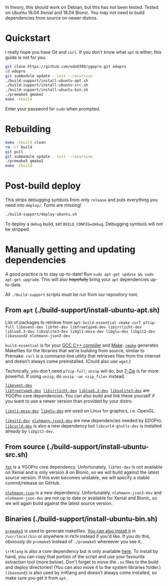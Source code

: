 In theory, this should work on Debian, but this has not been tested. Tested on Ubuntu 16.04 Xenial and 18.04 Bionic. You may not need to build dependencies from source on newer distros.

# Quickstart
I really hope you have Git and `curl`. If you don't know what `apt` is either, this guide is not for you.
```bash
git clone https://github.com/edo9300/ygopro.git edopro
cd edopro
git submodule update --init --recursive
./build-support/install-ubuntu-apt.sh
./build-support/install-ubuntu-src.sh
./build-support/install-ubuntu-bin.sh
./premake5 gmake2
make -Cbuild
```
Enter your password for `sudo` when prompted.

# Rebuilding
```bash
make -Cbuild clean
rm -rf build
git pull
git submodule update --init --recursive
./premake5 gmake2
make -Cbuild
```

# Post-build deploy
This strips debugging symbols from only `release` and puts everything you need into `deploy/`. Fonts are missing!
```bash
./build-support/deploy-ubuntu.sh
```
To deploy a `debug` build, set `BUILD_CONFIG=debug`. Debugging symbols will not be stripped.

# Manually getting and updating dependencies
A good practice is to stay up-to-date! Run `sudo apt-get update && sudo apt-get upgrade`. This will also ~~hopefully~~ bring your `apt` dependencies up-to-date.

All `./build-support` scripts must be run from our repository root.

## From `apt` (./build-support/install-ubuntu-apt.sh)
List of packages to retrieve from `apt`: `build-essential cmake curl p7zip-full libevent-dev libfmt-dev libfreetype6-dev libirrlicht-dev liblua5.3-dev libsqlite3-dev libgl1-mesa-dev libglu-dev libgit2-dev libasound2 nlohmann-json3-dev`

`build-essential` is for your [GCC C++ compiler](https://gcc.gnu.org/) and [Make](https://www.gnu.org/software/make/). <code>[cmake](https://cmake.org/)</code> generates Makefiles for the libraries that we're building from source, similar to Premake. `curl` is a command-line utility that retrieves files from the internet and doesn't always come preinstalled. (Could also use `wget`.)

Technically, you don't need `p7zip-full`; `unzip` will do, but [7-Zip](https://www.7-zip.org/) is far more powerful. If using `unzip`, do `unzip -uo <zip_file>` instead.

<code>[libevent-dev](https://github.com/libevent/libevent) [libfreetype6-dev](https://www.freetype.org/index.html) [libirrlicht-dev](http://irrlicht.sourceforge.net/) [liblua5.3-dev](https://www.lua.org/download.html) [libsqlite3-dev](https://www.sqlite.org/index.html)</code> are YGOPro core dependencies. You can also build and link these yourself if you want to use a newer version than provided by your distro.

<code>[libgl1-mesa-dev](https://www.mesa3d.org/) [libglu-dev](https://www.opengl.org/resources/libraries/)</code> are used on Linux for graphics, i.e. OpenGL.

<code>[libgit2-dev](https://github.com/libgit2/libgit2) [nlohmann-json3-dev](https://github.com/nlohmann/json)</code> are new dependencies needed by EDOPro. 
<code>[libcurl4-dev](https://github.com/curl/curl)</code> is also a new dependency but `libcurl4-gnutls-dev` is installed already by `libgit2-dev`.

## From source (./build-support/install-ubuntu-src.sh)
<code>[fmt](https://github.com/fmtlib/fmt)</code> is a YGOPro core dependency. Unfortunately, `libfmt-dev` is not available on Xenial and is only version 4 on Bionic, so we will build against the latest source version. If this ever becomes unstable, we will specify a stable commit/release on GitHub.

<code>[nlohmann-json](https://github.com/nlohmann/json)</code> is a new dependency. Unfortunately, `nlohmann-json3-dev` and `nlohmann-json-dev` are not up to date or available for Xenial and Bionic, so we will again build against the latest source version.

## Binaries (./build-support/install-ubuntu-bin.sh)
<code>[premake5](https://github.com/premake/premake-core/wiki/Using-Premake)</code> is used to generate makefiles. [You can also install it](https://premake.github.io/download.html#v5) in `/usr/local/bin` or anywhere in `PATH` instead if you'd like. If you do this, obviously do `premake5` instead of `./premake5` whereever you see it.

`irrKlang` is also a core dependency but is only available [here](https://www.ambiera.com/irrklang/downloads.html). To install by hand, you can copy that portion of the script and use your favourite extraction tool (more below). Don't forget to move the `.so` files to the build and deploy directories! (You can also move it to the system libraries folder.) `libasound2` is also used by irrKlang and doesn't always come installed, so make sure you get it from `apt`.

 

